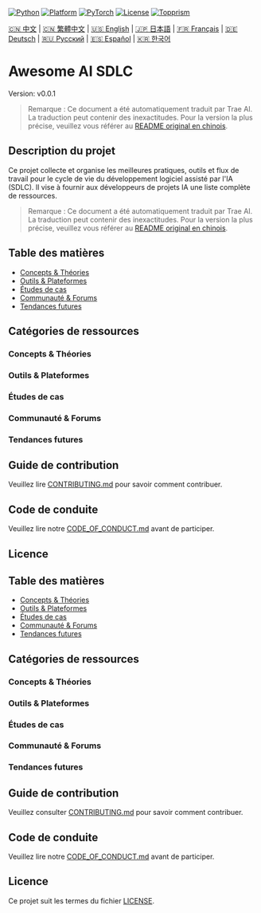 [![Python](https://img.shields.io/badge/Python-3.8+-blue.svg)](https://www.python.org/) [![Platform](https://img.shields.io/badge/Platform-Linux%20|%20macOS%20|%20Windows-lightgrey.svg)](https://en.wikipedia.org/wiki/Cross-platform) [![PyTorch](https://img.shields.io/badge/PyTorch-2.0+-red.svg)](https://pytorch.org/) [![License](https://img.shields.io/badge/License-Apache%202.0-green.svg)](https://opensource.org/licenses/Apache-2.0) [![Topprism](https://img.shields.io/badge/Topprism-Data%20Intelligence-orange.svg)](https://www.topprismdata.com/)

[🇨🇳 中文](docs/zh-CN/README.md) | [🇨🇳 繁體中文](docs/zh-TW/README.md) | [🇺🇸 English](docs/en/README.md) | [🇯🇵 日本語](docs/ja/README.md) | [🇫🇷 Français](docs/fr/README.md) | [🇩🇪 Deutsch](docs/de/README.md) | [🇷🇺 Русский](docs/ru/README.md) | [🇪🇸 Español](docs/es/README.md) | [🇰🇷 한국어](docs/ko/README.md)

# Awesome AI SDLC
Version: v0.0.1

> Remarque : Ce document a été automatiquement traduit par Trae AI. La traduction peut contenir des inexactitudes. Pour la version la plus précise, veuillez vous référer au [README original en chinois](../../README.md).

## Description du projet

Ce projet collecte et organise les meilleures pratiques, outils et flux de travail pour le cycle de vie du développement logiciel assisté par l'IA (SDLC). Il vise à fournir aux développeurs de projets IA une liste complète de ressources.

> Remarque : Ce document a été automatiquement traduit par Trae AI. La traduction peut contenir des inexactitudes. Pour la version la plus précise, veuillez vous référer au [README original en chinois](../../README.md).

## Table des matières

- [Concepts & Théories](#concepts--théories)
- [Outils & Plateformes](#outils--plateformes)
- [Études de cas](#études-de-cas)
- [Communauté & Forums](#communauté--forums)
- [Tendances futures](#tendances-futures)

## Catégories de ressources

### Concepts & Théories

### Outils & Plateformes

### Études de cas

### Communauté & Forums

### Tendances futures

## Guide de contribution

Veuillez lire [CONTRIBUTING.md](CONTRIBUTING.md) pour savoir comment contribuer.

## Code de conduite

Veuillez lire notre [CODE_OF_CONDUCT.md](CODE_OF_CONDUCT.md) avant de participer.

## Licence

## Table des matières

- [Concepts & Théories](#concepts--théories)
- [Outils & Plateformes](#outils--plateformes)
- [Études de cas](#études-de-cas)
- [Communauté & Forums](#communauté--forums)
- [Tendances futures](#tendances-futures)

## Catégories de ressources

### Concepts & Théories

### Outils & Plateformes

### Études de cas

### Communauté & Forums

### Tendances futures

## Guide de contribution

Veuillez consulter [CONTRIBUTING.md](CONTRIBUTING.md) pour savoir comment contribuer.

## Code de conduite

Veuillez lire notre [CODE_OF_CONDUCT.md](CODE_OF_CONDUCT.md) avant de participer.

## Licence

Ce projet suit les termes du fichier [LICENSE](LICENSE).